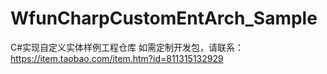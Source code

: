 # WfunCharpCustomEntArch_Sample
C#实现自定义实体样例工程仓库
如需定制开发包，请联系：https://item.taobao.com/item.htm?id=811315132929
